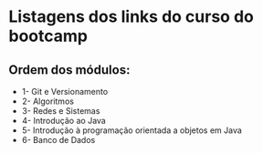 # Listagens dos links do curso do bootcamp

## Ordem dos módulos:

* 1- Git e Versionamento
* 2- Algoritmos
* 3- Redes e Sistemas
* 4- Introdução ao Java
* 5- Introdução à programação orientada a objetos em Java
* 6- Banco de Dados